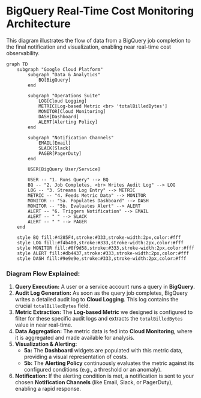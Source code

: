 # BigQuery Real-Time Cost Monitoring Architecture

This diagram illustrates the flow of data from a BigQuery job completion to the final notification and visualization, enabling near real-time cost observability.

```mermaid
graph TD
    subgraph "Google Cloud Platform"
        subgraph "Data & Analytics"
            BQ[BigQuery]
        end

        subgraph "Operations Suite"
            LOG[Cloud Logging]
            METRIC[Log-based Metric <br> 'totalBilledBytes']
            MONITOR[Cloud Monitoring]
            DASH[Dashboard]
            ALERT[Alerting Policy]
        end

        subgraph "Notification Channels"
            EMAIL[Email]
            SLACK[Slack]
            PAGER[PagerDuty]
        end

        USER[BigQuery User/Service]

        USER -- "1. Runs Query" --> BQ
        BQ -- "2. Job Completes, <br> Writes Audit Log" --> LOG
        LOG -- "3. Streams Log Entry" --> METRIC
        METRIC -- "4. Feeds Metric Data" --> MONITOR
        MONITOR -- "5a. Populates Dashboard" --> DASH
        MONITOR -- "5b. Evaluates Alert" --> ALERT
        ALERT -- "6. Triggers Notification" --> EMAIL
        ALERT -- " " --> SLACK
        ALERT -- " " --> PAGER
    end

    style BQ fill:#4285F4,stroke:#333,stroke-width:2px,color:#fff
    style LOG fill:#f4b400,stroke:#333,stroke-width:2px,color:#fff
    style MONITOR fill:#0f9d58,stroke:#333,stroke-width:2px,color:#fff
    style ALERT fill:#db4437,stroke:#333,stroke-width:2px,color:#fff
    style DASH fill:#9e9e9e,stroke:#333,stroke-width:2px,color:#fff
```

### Diagram Flow Explained:

1.  **Query Execution:** A user or a service account runs a query in **BigQuery**.
2.  **Audit Log Generation:** As soon as the query job completes, BigQuery writes a detailed audit log to **Cloud Logging**. This log contains the crucial `totalBilledBytes` field.
3.  **Metric Extraction:** The **Log-based Metric** we designed is configured to filter for these specific audit logs and extracts the `totalBilledBytes` value in near real-time.
4.  **Data Aggregation:** The metric data is fed into **Cloud Monitoring**, where it is aggregated and made available for analysis.
5.  **Visualization & Alerting:**
    *   **5a:** The **Dashboard** widgets are populated with this metric data, providing a visual representation of costs.
    *   **5b:** The **Alerting Policy** continuously evaluates the metric against its configured conditions (e.g., a threshold or an anomaly).
6.  **Notification:** If the alerting condition is met, a notification is sent to your chosen **Notification Channels** (like Email, Slack, or PagerDuty), enabling a rapid response.